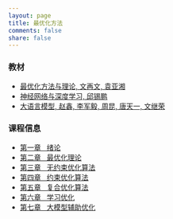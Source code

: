 ```yaml
---
layout: page
title: 最优化方法
comments: false
share: false
---
```




### 教材
* <a href="http://faculty.bicmr.pku.edu.cn/~wenzw/optbook.html" class="textlink" target="_blank"> 最优化方法与理论, 文再文, 袁亚湘 </a><br>
* <a href="https://nndl.github.io/" class="textlink" target="_blank"> 神经网络与深度学习, 邱锡鹏 </a><br>
* <a href="https://llmbook-zh.github.io/" class="textlink" target="_blank">  大语言模型, 赵鑫, 李军毅, 周昆, 唐天一, 文继荣 </a><br>



### 课程信息 
* <a href="../chinese/OPT/绪论.pdf" class="textlink" target="_blank">  第一章 &nbsp;  绪论<br>
* <a href="../chinese/OPT/最优化理论.pdf" class="textlink" target="_blank">  第二章 &nbsp;  最优化理论<br>
* <a href="../chinese/OPT/无约束优化算法.pdf" class="textlink" target="_blank">  第三章 &nbsp;  无约束优化算法<br>
* <a href="../chinese/OPT/约束优化算法.pdf" class="textlink" target="_blank">  第四章 &nbsp;  约束优化算法<br>
* <a href="../chinese/OPT/复合优化算法.pdf" class="textlink" target="_blank">  第五章 &nbsp;  复合优化算法<br>
* <a href="../chinese/OPT/学习优化.pdf" class="textlink" target="_blank">  第六章 &nbsp;  学习优化<br>
* <a href="../chinese/OPT/大模型辅助优化.pdf" class="textlink" target="_blank">  第七章 &nbsp;  大模型辅助优化<br>


